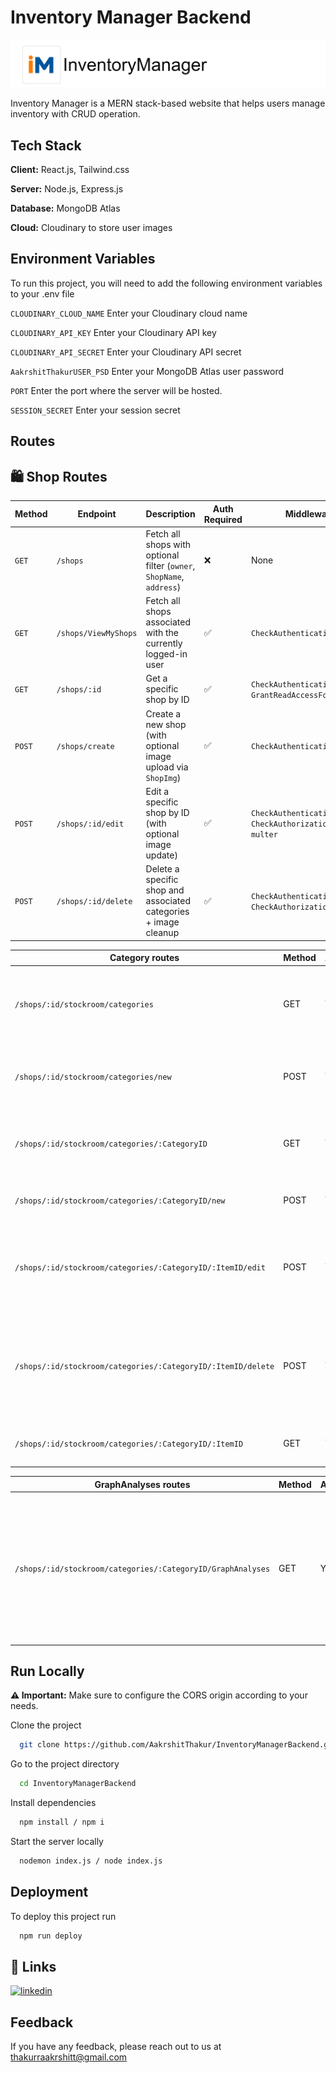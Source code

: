 # Inventory Manager Backend

![Inventor Manager logo](https://github.com/AakrshitThakur/InventoryManagerFrontend/blob/main/public/images/InventoryManagerDeployedImgs/InventorManagerLogo.png?raw=true)

Inventory Manager is a MERN stack-based website that helps users manage inventory with CRUD operation.

## Tech Stack

**Client:** React.js, Tailwind.css

**Server:** Node.js, Express.js

**Database:** MongoDB Atlas

**Cloud:** Cloudinary to store user images

## Environment Variables

To run this project, you will need to add the following environment variables to your .env file

`CLOUDINARY_CLOUD_NAME` Enter your Cloudinary cloud name

`CLOUDINARY_API_KEY`
Enter your Cloudinary API key

`CLOUDINARY_API_SECRET`
Enter your Cloudinary API secret

`AakrshitThakurUSER_PSD` Enter your MongoDB Atlas user password

`PORT` Enter the port where the server will be hosted.

`SESSION_SECRET` Enter your session secret

## Routes

## 🛍️ Shop Routes

| Method | Endpoint             | Description                                                           | Auth Required | Middleware                                                    |
| ------ | -------------------- | --------------------------------------------------------------------- | ------------- | ------------------------------------------------------------- |
| `GET`  | `/shops`             | Fetch all shops with optional filter (`owner`, `ShopName`, `address`) | ❌            | None                                                          |
| `GET`  | `/shops/ViewMyShops` | Fetch all shops associated with the currently logged-in user          | ✅            | `CheckAuthentication`                                         |
| `GET`  | `/shops/:id`         | Get a specific shop by ID                                             | ✅            | `CheckAuthentication`, `GrantReadAccessForShops`              |
| `POST` | `/shops/create`      | Create a new shop (with optional image upload via `ShopImg`)          | ✅            | `CheckAuthentication`, `multer`                               |
| `POST` | `/shops/:id/edit`    | Edit a specific shop by ID (with optional image update)               | ✅            | `CheckAuthentication`, `CheckAuthorizationForShops`, `multer` |
| `POST` | `/shops/:id/delete`  | Delete a specific shop and associated categories + image cleanup      | ✅            | `CheckAuthentication`, `CheckAuthorizationForShops`           |

| Category routes                                              | Method | Authentication | Authorization | Description                                                                          |
| ------------------------------------------------------------ | ------ | -------------- | ------------- | ------------------------------------------------------------------------------------ |
| `/shops/:id/stockroom/categories`                            | GET    | Yes            | Yes           | Retrieves all categories associated with a specific shop.                            |
| `/shops/:id/stockroom/categories/new`                        | POST   | Yes            | Yes           | Creates a new category under a specific shop.                                        |
| `/shops/:id/stockroom/categories/:CategoryID`                | GET    | Yes            | Yes           | Retrieves details of a specific category under a shop.                               |
| `/shops/:id/stockroom/categories/:CategoryID/new`            | POST   | Yes            | Yes           | Adds a new item under a specific category.                                           |
| `/shops/:id/stockroom/categories/:CategoryID/:ItemID/edit`   | POST   | Yes            | Yes           | Edits an existing item under a category, with an option to upload a new image.       |
| `/shops/:id/stockroom/categories/:CategoryID/:ItemID/delete` | POST   | Yes            | Yes           | Deletes an item from a category and removes the associated image from cloud storage. |
| `/shops/:id/stockroom/categories/:CategoryID/:ItemID`        | GET    | Yes            | Yes           | Retrieves item details from a category.                                              |

| GraphAnalyses routes                                        | Method | Authentication | Authorization | Description                                                                                                                 |
| ----------------------------------------------------------- | ------ | -------------- | ------------- | --------------------------------------------------------------------------------------------------------------------------- |
| `/shops/:id/stockroom/categories/:CategoryID/GraphAnalyses` | GET    | Yes            | Yes           | Retrieves item data from a category for graphical analysis, including prices, discounts, stock status, and payment details. |

## Run Locally

**⚠️ Important:** Make sure to configure the CORS origin according to your needs.

Clone the project

```bash
  git clone https://github.com/AakrshitThakur/InventoryManagerBackend.git
```

Go to the project directory

```bash
  cd InventoryManagerBackend
```

Install dependencies

```bash
  npm install / npm i
```

Start the server locally

```bash
  nodemon index.js / node index.js
```

## Deployment

To deploy this project run

```bash
  npm run deploy
```

## 🔗 Links

[![linkedin](https://img.shields.io/badge/linkedin-0A66C2?style=for-the-badge&logo=linkedin&logoColor=white)](https://www.linkedin.com/in/aakrshit-thakur-14433627b/)

## Feedback

If you have any feedback, please reach out to us at thakurraakrshitt@gmail.com
